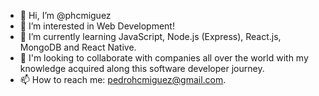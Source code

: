 - 👋 Hi, I’m @phcmiguez
- 👀 I’m interested in Web Development!
- 🌱 I’m currently learning JavaScript, Node.js (Express), React.js, MongoDB and React Native.
- 💞️ I'm looking to collaborate with companies all over the world with my knowledge acquired along this software developer journey.
- 📫 How to reach me: pedrohcmiguez@gmail.com.
